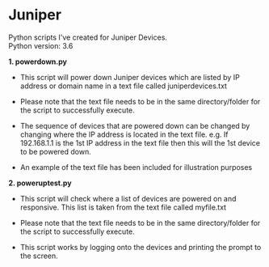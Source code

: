 # Juniper
Python scripts I've created for Juniper Devices.  
Python version: 3.6

**1.  powerdown.py**

* This script will power down Juniper devices which are listed by IP address or domain name in a text file called juniperdevices.txt

* Please note that the text file needs to be in the same directory/folder for the script to successfully execute.
* The sequence of devices that are powered down can be changed by changing where the IP address is located in the text file.
e.g. If 192.168.1.1 is the 1st IP address in the text file then this will the 1st device to be powered down.
* An example of the text file has been included for illustration purposes

**2.  poweruptest.py**

* This script will check where a list of devices are powered on and responsive. This list is taken from the text file called myfile.txt

* Please note that the text file needs to be in the same directory/folder for the script to successfully execute.
* This script works by logging onto the devices and printing the prompt to the screen.
